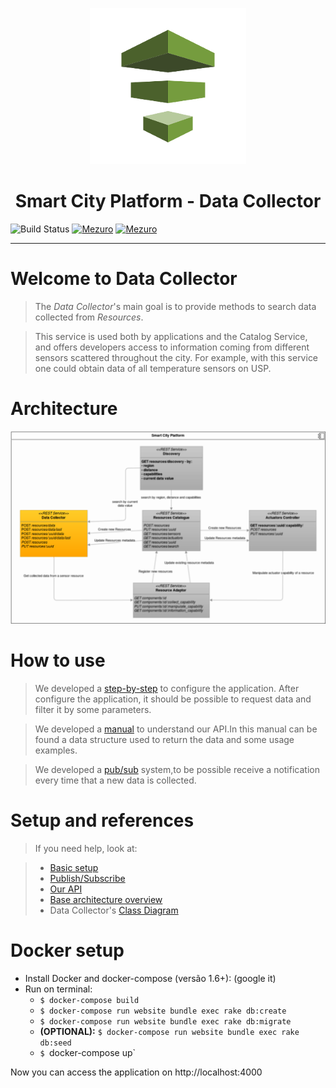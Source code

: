 <p align="center"><img src="documentation/collect250.png" alt="logo data collector" width="250" height="250"/> </p>
<p align="center"><h1 align="center"> Smart City Platform - Data Collector</h1></p>

![Build Status](https://gitlab.com/smart-city-platform/data_collector/badges/master/build.svg)
[![Mezuro](https://img.shields.io/badge/mezuro-green-green.svg)](http://mezuro.org/en/repositories/73)
[![Mezuro](https://img.shields.io/badge/freenode-%40data__collector-blue.svg)]()

---

# Welcome to Data Collector

> The *Data Collector*'s main goal is to provide methods to search data collected
from *Resources*.

> This service is used both by applications and the Catalog Service, and offers
developers access to information coming from different sensors scattered
throughout the city. For example, with this service one could obtain data of
all temperature sensors on USP.

# Architecture

<p align="center"><img src="documentation/pci-overview-datacollector.png" alt="Architecture Diagram" /></p>

# How to use

> We developed a [step-by-step](https://gitlab.com/smart-city-platform/data_collector/wikis/basic-setup) to configure the application.
After configure the application, it should be possible to request data and filter it by some parameters.

> We developed a [manual](https://social.stoa.usp.br/poo2016/projeto/group-3-data-collector) to understand our API.In this manual can be found a data structure used to return the data and some usage examples.

> We developed a [pub/sub](https://gitlab.com/smart-city-platform/data_collector/wikis/pub-sub) system,to be possible receive a notification every time that a new data is collected.

# Setup and references

> If you need help, look at:

> * [Basic setup](https://gitlab.com/smart-city-platform/data_collector/wikis/basic-setup)
> * [Publish/Subscribe](https://gitlab.com/smart-city-platform/data_collector/wikis/pub-sub)
> * [Our API](https://social.stoa.usp.br/poo2016/projeto/group-3-data-collector)
> * [Base architecture overview](http://s32.postimg.org/a16hueg79/Arquitetura_geral_da_plataforma_de_cidades_intel.jpg)
> * Data Collector's [Class Diagram](documentation/ClassDiagram.png)

# Docker setup

* Install Docker and docker-compose (versão 1.6+): (google it)
* Run on terminal:
  * `$ docker-compose build`
  * `$ docker-compose run website bundle exec rake db:create`
  * `$ docker-compose run website bundle exec rake db:migrate`
  * **(OPTIONAL):** `$ docker-compose run website bundle exec rake db:seed`
  * `$ `docker-compose up`

Now you can access the application on http://localhost:4000
